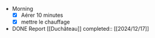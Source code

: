 - Morning
  * [x] Aérer 10 minutes
  * [x] mettre le chauffage
- DONE Report [[Duchâteau]]
  completed:: [[2024/12/17]]
